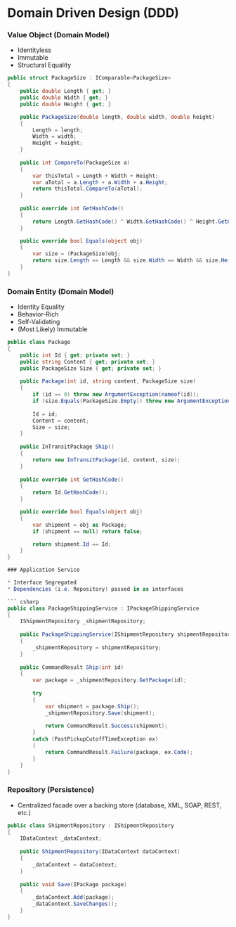 # Domain Driven Design (DDD)

### Value Object (Domain Model)

* Identityless
* Immutable
* Structural Equality

``` csharp
public struct PackageSize : IComparable<PackageSize>
{
    public double Length { get; }
    public double Width { get; }
    public double Height { get; }

    public PackageSize(double length, double width, double height)
    {
        Length = length; 
        Width = width;
        Height = height;
    }
    
    public int CompareTo(PackageSize a)
    {
        var thisTotal = Length + Width + Height;
        var aTotal = a.Length + a.Width + a.Height;
        return thisTotal.CompareTo(aTotal);
    }
    
    public override int GetHashCode()
    {
        return Length.GetHashCode() ^ Width.GetHashCode() ^ Height.GetHashCode(); 
    }

    public override bool Equals(object obj)
    {
        var size = (PackageSize)obj;
        return size.Length == Length && size.Width == Width && size.Height == Height;
    }
}
```

### Domain Entity (Domain Model)

* Identity Equality
* Behavior-Rich
* Self-Validating
* (Most Likely) Immutable

``` csharp
public class Package
{
    public int Id { get; private set; }
    public string Content { get; private set; }
    public PackageSize Size { get; private set; }
    
    public Package(int id, string content, PackageSize size)
    {
        if (id == 0) throw new ArgumentException(nameof(id));
        if (size.Equals(PackageSize.Empty)) throw new ArgumentException(nameof(size));
        
        Id = id;
        Content = content;
        Size = size;
    }
    
    public InTransitPackage Ship()
    {
        return new InTransitPackage(id, content, size);
    }
    
    public override int GetHashCode()
    {
        return Id.GetHashCode(); 
    }

    public override bool Equals(object obj)
    {
        var shipment = obj as Package;
        if (shipment == null) return false;

        return shipment.Id == Id;
    }
}

### Application Service

* Interface Segregated
* Dependencies (i.e. Repository) passed in as interfaces

``` csharp
public class PackageShippingService : IPackageShippingService
{
    IShipmentRepository _shipmentRepository;
    
    public PackageShippingService(IShipmentRepository shipmentRepository)
    {
        _shipmentRepository = shipmentRepository;
    }
    
    public CommandResult Ship(int id)
    {
        var package = _shipmentRepository.GetPackage(id);
        
        try
        {
            var shipment = package.Ship();
            _shipmentRepository.Save(shipment);
            
            return CommandResult.Success(shipment);
        }
        catch (PastPickupCutoffTimeException ex)
        {
            return CommandResult.Failure(package, ex.Code);
        }
    }
}
```

### Repository (Persistence)

* Centralized facade over a backing store (database, XML, SOAP, REST, etc.)

``` csharp
public class ShipmentRepository : IShipmentRepository
{
    IDataContext _dataContext;
    
    public ShipmentRepository(IDataContext dataContext)
    {
        _dataContext = dataContext;
    }
    
    public void Save(IPackage package)
    {
        _dataContext.Add(package);
        _dataContext.SaveChanges();
    }
}
```
